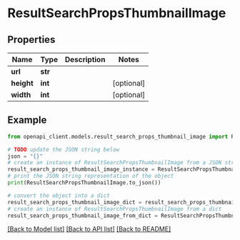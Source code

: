 # ResultSearchPropsThumbnailImage


## Properties

Name | Type | Description | Notes
------------ | ------------- | ------------- | -------------
**url** | **str** |  | 
**height** | **int** |  | [optional] 
**width** | **int** |  | [optional] 

## Example

```python
from openapi_client.models.result_search_props_thumbnail_image import ResultSearchPropsThumbnailImage

# TODO update the JSON string below
json = "{}"
# create an instance of ResultSearchPropsThumbnailImage from a JSON string
result_search_props_thumbnail_image_instance = ResultSearchPropsThumbnailImage.from_json(json)
# print the JSON string representation of the object
print(ResultSearchPropsThumbnailImage.to_json())

# convert the object into a dict
result_search_props_thumbnail_image_dict = result_search_props_thumbnail_image_instance.to_dict()
# create an instance of ResultSearchPropsThumbnailImage from a dict
result_search_props_thumbnail_image_from_dict = ResultSearchPropsThumbnailImage.from_dict(result_search_props_thumbnail_image_dict)
```
[[Back to Model list]](../README.md#documentation-for-models) [[Back to API list]](../README.md#documentation-for-api-endpoints) [[Back to README]](../README.md)



